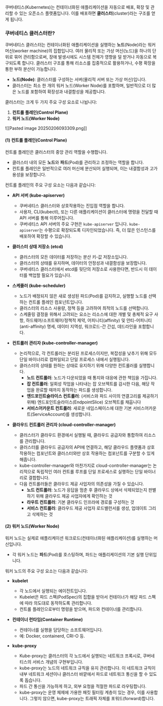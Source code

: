 쿠버네티스(Kubernetes)는 컨테이너화된 애플리케이션을 자동으로 배포, 확장 및 관리할 수 있는 오픈소스 플랫폼입니다. 이를 배포하면 **클러스터**(cluster)라는 구조를 얻게 됩니다.

### 쿠버네티스 클러스터란?

쿠버네티스 클러스터는 컨테이너화된 애플리케이션을 실행하는 **노드**(Node)라는 워커 머신(worker machine)의 집합입니다. 여러 물리적 또는 가상 머신(노드)을 하나의 단위로 묶어 관리함으로써, 장애 발생시에도 시스템 전체가 영향을 덜 받거나 자동으로 복구되도록 합니다. 클러스터 구조를 통해 리소스를 집중적으로 활용하거나, 수평 확장을 통한 부하 분산이 가능합니다.

- **노드(Node)**: 클러스터를 구성하는 서버(물리적 서버 또는 가상 머신)입니다.
- 클러스터는 최소 한 개의 워커 노드(Worker Node)를 포함하며, 일반적으로 더 많은 노드를 포함하여 확장성과 내결함성을 제공합니다.

클러스터는 크게 두 가지 주요 구성 요소로 나뉩니다:

1. **컨트롤 플레인(Control Plane)**
2. **워커 노드(Worker Node)**

![[Pasted image 20250206093309.png]]

#### **(1) 컨트롤 플레인(Control Plane)**

컨트롤 플레인은 클러스터의 중앙 관리 역할을 수행합니다.

- 클러스터 내의 모든 **노드**와 **파드**(Pod)를 관리하고 조정하는 역할을 합니다.
- 컨트롤 플레인은 일반적으로 여러 머신에 분산되어 실행되며, 이는 내결함성과 고가용성을 보장합니다.

컨트롤 플레인의 주요 구성 요소는 다음과 같습니다:

- **API 서버 (kube-apiserver)**
    
    - 쿠버네티스 클러스터와 상호작용하는 진입점 역할을 합니다.
    - 사용자, CLI(kubectl), 또는 다른 애플리케이션이 클러스터에 명령을 전달할 때 API 서버를 통해 이루어집니다.
    - 쿠버네티스 API 서버의 주요 구현은 `kube-apiserver` 입니다. `kube-apiserver`는 수평으로 확장되도록 디자인되었습니다. 즉, 더 많은 인스턴스를 배포하여 확장할 수 있습니다.
- **클러스터 상태 저장소 (etcd)**
    
    - 클러스터의 모든 데이터를 저장하는 분산 키-값 저장소입니다.
    - 클러스터의 상태를 유지하며, 데이터의 안정성과 내결함성을 보장합니다.
    - 쿠버네티스 클러스터에서 etcd를 뒷단의 저장소로 사용한다면, 반드시 이 데이터를 백업할 필요가 있습니다.
- **스케줄러 (kube-scheduler)**
    
    - 노드가 배정되지 않은 새로 생성된 파드(Pod)를 감지하고, 실행할 노드를 선택하는 컨트롤 플레인 컴포넌트입니다.
    - 클러스터의 리소스 사용량, 정책 등을 고려하여 최적의 노드를 선택합니다.
    - 스케줄링 결정을 위해서 고려되는 요소는 리소스에 대한 개별 및 총체적 요구 사항, 하드웨어/소프트웨어/정책적 제약, 어피니티(affinity) 및 안티-어피니티(anti-affinity) 명세, 데이터 지역성, 워크로드-간 간섭, 데드라인을 포함합니다.
- **컨트롤러 관리자 (kube-controller-manager)**
    
    - 논리적으로, 각 컨트롤러는 분리된 프로세스이지만, 복잡성을 낮추기 위해 모두 단일 바이너리로 컴파일되고 단일 프로세스 내에서 실행됩니다.
    - 클러스터의 상태를 원하는 상태로 유지하기 위해 다양한 컨트롤러를 실행합니다.
	    - **노드 컨트롤러**: 노드가 다운되었을 때 통지와 대응에 관한 책임을 가집니다.
		- **잡 컨트롤러**: 일회성 작업을 나타내는 잡 오브젝트를 감시한 다음, 해당 작업을 완료할 때까지 동작하는 파드를 생성합니다.
		- **엔드포인트슬라이스 컨트롤러**: (서비스와 파드 사이의 연결고리를 제공하기 위해) 엔드포인트슬라이스(EndpointSlice) 오브젝트를 채웁니다
		- **서비스어카운트 컨트롤러**: 새로운 네임스페이스에 대한 기본 서비스어카운트(ServiceAccount)를 생성합니다.
- **클라우드 컨트롤러 관리자 (cloud-controller-manager)**
    
    - 클러스터가 클라우드 환경에서 실행될 때, 클라우드 공급자와 통합하여 리소스를 관리합니다.
    - 클러스터를 클라우드 공급자의 API에 연결하고, 해당 클라우드 플랫폼과 상호 작용하는 컴포넌트와 클러스터와만 상호 작용하는 컴포넌트를 구분할 수 있게 해줍니다.
    - kube-controller-manager와 마찬가지로 cloud-controller-manager는 논리적으로 독립적인 여러 컨트롤 루프를 단일 프로세스로 실행하는 단일 바이너리로 결합합니다.
    - 다음 컨트롤러들은 클라우드 제공 사업자의 의존성을 가질 수 있습니다.
		- **노드 컨트롤러**: 노드가 응답을 멈춘 후 클라우드 상에서 삭제되었는지 판별하기 위해 클라우드 제공 사업자에게 확인하는 것
		- **라우트 컨트롤러**: 기본 클라우드 인프라에 경로를 구성하는 것
		- **서비스 컨트롤러**: 클라우드 제공 사업자 로드밸런서를 생성, 업데이트 그리고 삭제하는 것

#### **(2) 워커 노드(Worker Node)**

워커 노드는 실제로 애플리케이션 워크로드(컨테이너화된 애플리케이션)를 실행하는 머신입니다.

- 각 워커 노드는 **파드**(Pod)를 호스팅하며, 파드는 애플리케이션의 기본 실행 단위입니다.

워커 노드의 주요 구성 요소는 다음과 같습니다:

- **kubelet**
    
    - 각 노드에서 실행되는 에이전트입니다.
    - Kubelet은 파드 스펙(PodSpec)의 집합을 받아서 컨테이너가 해당 파드 스펙에 따라 의도대로 동작하도록 관리합니다.
    - 컨트롤 플레인으로부터 명령을 받으며, 파드와 컨테이너를 관리합니다.
- **컨테이너 런타임(Container Runtime)**
    
    - 컨테이너를 실행을 담당하는 소프트웨어입니다.
    - 예: Docker, containerd, CRI-O 등.
- **kube-proxy**
    
    - Kube-proxy는 클러스터의 각 노드에서 실행되는 네트워크 프록시로, 쿠버네티스의 서비스 개념의 구현부입니다.
    - kube-proxy는 노드의 네트워크 규칙을 유지 관리합니다. 이 네트워크 규칙이 내부 네트워크 세션이나 클러스터 바깥에서 파드로 네트워크 통신을 할 수 있도록 돕습니다.
    - 파드 간 통신을 가능하게 하고, 외부 요청을 적절한 파드로 라우팅합니다.
    - kube-proxy는 운영 체제에 가용한 패킷 필터링 계층이 있는 경우, 이를 사용합니다. 그렇지 않으면, kube-proxy는 트래픽 자체를 포워드(forward)합니다.